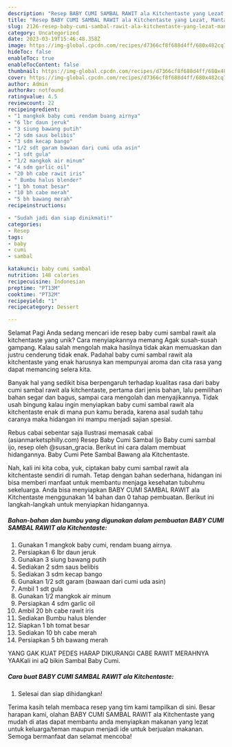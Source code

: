 ```yaml
---
description: "Resep BABY CUMI SAMBAL RAWIT ala Kitchentaste yang Lezat, Mantap"
title: "Resep BABY CUMI SAMBAL RAWIT ala Kitchentaste yang Lezat, Mantap"
slug: 2126-resep-baby-cumi-sambal-rawit-ala-kitchentaste-yang-lezat-mantap
category: Uncategorized
date: 2023-03-19T15:46:48.358Z
image: https://img-global.cpcdn.com/recipes/d7366cf8f688d4ff/680x482cq70/baby-cumi-sambal-rawit-ala-kitchentaste-foto-resep-utama.jpg
hideToc: false
enableToc: true
enableTocContent: false
thumbnail: https://img-global.cpcdn.com/recipes/d7366cf8f688d4ff/680x482cq70/baby-cumi-sambal-rawit-ala-kitchentaste-foto-resep-utama.jpg
cover: https://img-global.cpcdn.com/recipes/d7366cf8f688d4ff/680x482cq70/baby-cumi-sambal-rawit-ala-kitchentaste-foto-resep-utama.jpg
author: Admin
authorAv: notfound
ratingvalue: 4.5
reviewcount: 22
recipeingredient:
- "1 mangkok baby cumi rendam buang airnya"
- "6 lbr daun jeruk"
- "3 siung bawang putih"
- "2 sdm saus belibis"
- "3 sdm kecap bango"
- "1/2 sdt garam bawaan dari cumi uda asin"
- "1 sdt gula"
- "1/2 mangkok air minum"
- "4 sdm garlic oil"
- "20 bh cabe rawit iris"
- " Bumbu halus blender"
- "1 bh tomat besar"
- "10 bh cabe merah"
- "5 bh bawang merah"
recipeinstructions:

- "Sudah jadi dan siap dinikmati!"
categories:
- Resep
tags:
- baby
- cumi
- sambal

katakunci: baby cumi sambal 
nutrition: 148 calories
recipecuisine: Indonesian
preptime: "PT13M"
cooktime: "PT32M"
recipeyield: "1"
recipecategory: Dessert

---
```



Selamat Pagi Anda sedang mencari ide resep baby cumi sambal rawit ala kitchentaste yang unik? Cara menyiapkannya memang Agak susah-susah gampang. Kalau salah mengolah maka hasilnya tidak akan memuaskan dan justru cenderung tidak enak. Padahal baby cumi sambal rawit ala kitchentaste yang enak harusnya kan mempunyai aroma dan cita rasa yang dapat memancing selera kita.


Banyak hal yang sedikit bisa berpengaruh terhadap kualitas rasa dari baby cumi sambal rawit ala kitchentaste, pertama dari jenis bahan, lalu pemilihan bahan segar dan bagus, sampai cara mengolah dan menyajikannya. Tidak usah bingung kalau ingin menyiapkan baby cumi sambal rawit ala kitchentaste enak di mana pun kamu berada, karena asal sudah tahu caranya maka hidangan ini mampu menjadi sajian spesial.

Rebus cabai sebentar saja Ilustrasi memasak cabai (asianmarketsphilly.com) Resep Baby Cumi Sambal Ijo Baby cumi sambal ijo, resep oleh @susan_gracia. Berikut ini cara dalam membuat hidangannya. Baby Cumi Pete Sambal Bawang ala Kitchentaste.


Nah, kali ini kita coba, yuk, ciptakan baby cumi sambal rawit ala kitchentaste sendiri di rumah. Tetap dengan bahan sederhana, hidangan ini bisa memberi manfaat untuk membantu menjaga kesehatan tubuhmu sekeluarga. Anda bisa menyiapkan BABY CUMI SAMBAL RAWIT ala Kitchentaste menggunakan 14 bahan dan 0 tahap pembuatan. Berikut ini langkah-langkah untuk menyiapkan hidangannya.

<!--inarticleads1-->

##### Bahan-bahan dan bumbu yang digunakan dalam pembuatan BABY CUMI SAMBAL RAWIT ala Kitchentaste:

1. Gunakan 1 mangkok baby cumi, rendam buang airnya.
1. Persiapkan 6 lbr daun jeruk
1. Gunakan 3 siung bawang putih
1. Sediakan 2 sdm saus belibis
1. Sediakan 3 sdm kecap bango
1. Gunakan 1/2 sdt garam (bawaan dari cumi uda asin)
1. Ambil 1 sdt gula
1. Gunakan 1/2 mangkok air minum
1. Persiapkan 4 sdm garlic oil
1. Ambil 20 bh cabe rawit iris
1. Sediakan  Bumbu halus blender
1. Siapkan 1 bh tomat besar
1. Sediakan 10 bh cabe merah
1. Persiapkan 5 bh bawang merah


YANG GAK KUAT PEDES HARAP DIKURANGI CABE RAWIT MERAHNYA YAAKali ini aQ bikin Sambal Baby Cumi. 

<!--inarticleads2-->

##### Cara buat BABY CUMI SAMBAL RAWIT ala Kitchentaste:


1. Selesai dan siap dihidangkan!



Terima kasih telah membaca resep yang tim kami tampilkan di sini. Besar harapan kami, olahan BABY CUMI SAMBAL RAWIT ala Kitchentaste yang mudah di atas dapat membantu anda menyiapkan makanan yang lezat untuk keluarga/teman maupun menjadi ide untuk berjualan makanan. Semoga bermanfaat dan selamat mencoba!

